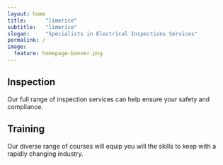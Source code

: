 ```yaml
---
layout: home
title:		"limerice"
subtitle:	"limerice"
slogan:		"Specialists in Electrical Inspections Services"
permalink: /
image:
  feature: homepage-banner.png
---
```


<div class="tiles">

  <div class="tile">
    <h2 class="post-title">Inspection</h2>
    <p class="post-excerpt">Our full range of inspection services can help ensure your safety and compliance.</p>
  </div><!-- /.tile -->

  <div class="tile">
    <h2 class="post-title">Training</h2>
    <p class="post-excerpt">Our diverse range of courses will equip you will the skills to keep with a rapidly changing industry. </p>
  </div><!-- /.tile -->


</div><!-- /.tiles -->
